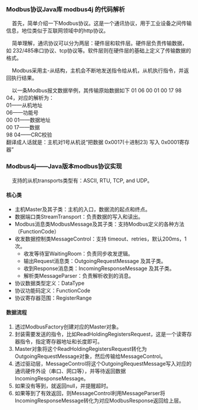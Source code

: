 ### Modbus协议Java库 modbus4j 的代码解析 ###
&nbsp;&nbsp;&nbsp;&nbsp;首先，简单介绍一下Modbus协议。这是一个通讯协议，用于工业设备之间传输信息，地位类似于互联网领域中的http协议。

&nbsp;&nbsp;&nbsp;&nbsp;简单理解，通讯协议可以分为两层：硬件层和软件层。硬件层负责传输数据，如 232/485串口协议、tcp协议等。软件层则在硬件层的基础上定义了传输数据的格式。

&nbsp;&nbsp;&nbsp;&nbsp;Modbus采用主-从结构，主机会不断地发送指令给从机，从机执行指令，并返回执行结果。

&nbsp;&nbsp;&nbsp;&nbsp;以一条Modbus报文数据举例，其传输原始数据如下 01 06 00 01 00 17 98 04，对应的解析为：<br>
01——从机地址 <br>
06——功能号 <br>
00 01——数据地址 <br>
00 17——数据 <br>
98 04——CRC校验 <br>
翻译成人话就是：主机对1号从机说“把数据 0x0017(十进制23) 写入 0x0001寄存器”<br>

### Modbus4j——Java版本modbus协议实现 ###

&nbsp;&nbsp;&nbsp;&nbsp;支持的从机transports类型有：ASCII, RTU, TCP, and UDP。

#### 核心类 ####
- 主机Master及其子类：主机的入口，数据流的起点和终点。
- 数据端口类StreamTransport：负责数据的写入和读出。
- Modbus消息类ModbusMessage及其子类：支持Modbus定义的各种方法（FunctionCode）
- 收发数据控制类MessageControl：支持 timeout、retries，默认200ms，1次。
  - 收发等待室WaitingRoom：负责同步收发逻辑。
  - 输出Request消息类：OutgoingRequestMessage 及其子类。
  - 收到Response消息类：IncomingResponseMessage 及其子类。
  - 解析类MessageParser：负责解析收到的消息。
- 协议数据类型定义：DataType
- 协议功能码定义：FunctionCode
- 协议寄存器范围：RegisterRange
#### 数据流程 ####
1. 透过ModbusFactory创建对应的Master对象。
2. 封装需要发送的指令，比如ReadHoldingRegistersRequest，这是一个读寄存器指令，指定寄存器地址和长度即可。
3. Master对象将这个ReadHoldingRegistersRequest转化为OutgoingRequestMessage对象，然后传输给MessageControl。
4. 透过驱动层，MessageControl将这个OutgoingRequestMessage写入对应的通讯硬件外设（串口、网口等），并等待返回数据IncomingResponseMessage。
5. 如果没有等到，就返回null，并提醒超时。
6. 如果等到了有效返回，则MessageControl利用MessageParser将IncomingResponseMessage转化为对应ModbusResponse返回给上层。